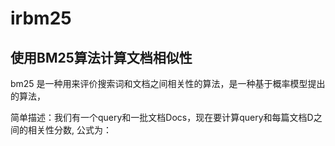 # irbm25
## 使用BM25算法计算文档相似性

bm25 是一种用来评价搜索词和文档之间相关性的算法，是一种基于概率模型提出的算法，

简单描述：我们有一个query和一批文档Docs，现在要计算query和每篇文档D之间的相关性分数,
公式为：


